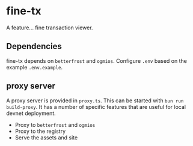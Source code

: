 # fine-tx

A feature... fine transaction viewer.

## Dependencies

fine-tx depends on `betterfrost` and `ogmios`. Configure `.env` based on the example `.env.example`.

## proxy server

A proxy server is provided in `proxy.ts`. This can be started with `bun run build-proxy`. It has a number of specific features that are
useful for local devnet deployment.

- Proxy to `betterfrost` and `ogmios`
- Proxy to the registry
- Serve the assets and site